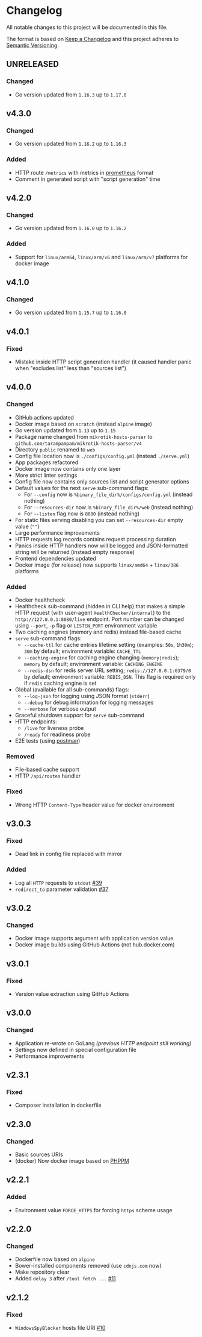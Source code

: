 # Changelog

All notable changes to this project will be documented in this file.

The format is based on [Keep a Changelog][keepachangelog] and this project adheres to [Semantic Versioning][semver].

## UNRELEASED

### Changed

- Go version updated from `1.16.3` up to `1.17.0`

## v4.3.0

### Changed

- Go version updated from `1.16.2` up to `1.16.3`

### Added

- HTTP route `/metrics` with metrics in [prometheus](https://github.com/prometheus) format
- Comment in generated script with "script generation" time

## v4.2.0

### Changed

- Go version updated from `1.16.0` up to `1.16.2`

### Added

- Support for `linux/arm64`, `linux/arm/v6` and `linux/arm/v7` platforms for docker image

## v4.1.0

### Changed

- Go version updated from `1.15.7` up to `1.16.0`

## v4.0.1

### Fixed

- Mistake inside HTTP script generation handler (it caused handler panic when "excludes list" less than "sources list")

## v4.0.0

### Changed

- GitHub actions updated
- Docker image based on `scratch` (instead `alpine` image)
- Go version updated from `1.13` up to `1.15`
- Package name changed from `mikrotik-hosts-parser` to `github.com/tarampampam/mikrotik-hosts-parser/v4`
- Directory `public` renamed to `web`
- Config file location now is `./configs/config.yml` (instead `./serve.yml`)
- App packages refactored
- Docker image now contains only one layer
- More strict linter settings
- Config file now contains only sources list and script generator options
- Default values for the next `serve` sub-command flags:
  - For `--config` now is `%binary_file_dir%/configs/config.yml` (instead nothing)
  - For `--resources-dir` now is `%binary_file_dir%/web` (instead nothing)
  - For `--listen` flag now is `8080` (instead nothing)
- For static files serving disabling you can set `--resources-dir` empty value (`""`)
- Large performance improvements
- HTTP requests log records contains request processing duration
- Panics inside HTTP handlers now will be logged and JSON-formatted string will be returned (instead empty response)
- Frontend dependencies updated
- Docker image (for release) now supports `linux/amd64` + `linux/386` platforms

### Added

- Docker healthcheck
- Healthcheck sub-command (hidden in CLI help) that makes a simple HTTP request (with user-agent `HealthChecker/internal`) to the `http://127.0.0.1:8080/live` endpoint. Port number can be changed using `--port`, `-p` flag or `LISTEN_PORT` environment variable
- Two caching engines (memory and redis) instead file-based cache
- `serve` sub-command flags:
  - `--cache-ttl` for cache entries lifetime setting (examples: `50s`, `1h30m`); `30m` by default; environment variable: `CACHE_TTL`
  - `--caching-engine` for caching engine changing (`memory|redis`); `memory` by default; environment variable: `CACHING_ENGINE`
  - `--redis-dsn` for redis server URL setting; `redis://127.0.0.1:6379/0` by default; environment variable: `REDIS_DSN`. This flag is required only if `redis` caching engine is set
- Global (available for all sub-commands) flags:
  - `--log-json` for logging using JSON format (`stderr`)
  - `--debug` for debug information for logging messages
  - `--verbose` for verbose output
- Graceful shutdown support for `serve` sub-command
- HTTP endpoints:
  - `/live` for liveness probe
  - `/ready` for readiness probe
- E2E tests (using [postman](https://www.postman.com/))

### Removed

- File-based cache support
- HTTP `/api/routes` handler

### Fixed

- Wrong HTTP `Content-Type` header value for docker environment

## v3.0.3

### Fixed

- Dead link in config file replaced with mirror

### Added

- Log all `HTTP` requests to `stdout` [#39]
- `redirect_to` parameter validation [#37]

[#37]:https://github.com/tarampampam/mikrotik-hosts-parser/issues/37
[#39]:https://github.com/tarampampam/mikrotik-hosts-parser/pull/39

## v3.0.2

### Changed

- Docker image supports argument with application version value
- Docker image builds using GitHub Actions (not hub.docker.com)

## v3.0.1

### Fixed

- Version value extraction using GitHub Actions

## v3.0.0

### Changed

- Application re-wrote on GoLang _(previous HTTP endpoint still working)_
- Settings now defined in special configuration file
- Performance improvements

## v2.3.1

### Fixed

- Composer installation in dockerfile

## v2.3.0

### Changed

- Basic sources URIs
- (docker) Now docker image based on [PHPPM][phppm]

[phppm]:https://github.com/php-pm/php-pm

## v2.2.1

### Added

- Environment value `FORCE_HTTPS` for forcing `https` scheme usage

## v2.2.0

### Changed

- Dockerfile now based on `alpine`
- Bower-installed components removed (use `cdnjs.com` now)
- Make repository clear
- Added `delay 3` after `/tool fetch ...` [#11]

[#11]: https://github.com/tarampampam/mikrotik-hosts-parser/issues/11

## v2.1.2

### Fixed

- `WindowsSpyBlocker` hosts file URI [#10]

[#10]: https://github.com/tarampampam/mikrotik-hosts-parser/issues/10

[keepachangelog]:https://keepachangelog.com/en/1.0.0/
[semver]:https://semver.org/spec/v2.0.0.html
